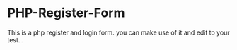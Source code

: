 # PHP-Register-Form
This is a php register and login form. you can make use of it and edit to your test...
